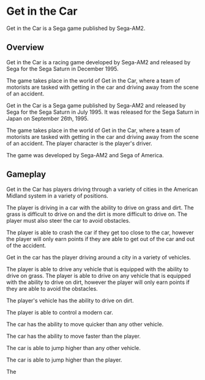 # Get in the Car

Get in the Car is a Sega game published by Sega-AM2.

## Overview

Get in the Car is a racing game developed by Sega-AM2 and released by Sega for the Sega Saturn in December 1995.

The game takes place in the world of Get in the Car, where a team of motorists are tasked with getting in the car and driving away from the scene of an accident.

Get in the Car is a Sega game published by Sega-AM2 and released by Sega for the Sega Saturn in July 1995. It was released for the Sega Saturn in Japan on September 26th, 1995.

The game takes place in the world of Get in the Car, where a team of motorists are tasked with getting in the car and driving away from the scene of an accident. The player character is the player's driver.

The game was developed by                    Sega-AM2 and     Sega of America.

## Gameplay

Get in the Car has players driving through a variety of cities in the American Midland system in a variety of positions.

The player is driving in a car with the ability to drive on grass and dirt. The grass is difficult to drive on and the dirt is more difficult to drive on. The player must also steer the car to avoid obstacles.

The player is able to crash the car if they get too close to the car, however the player will only earn points if they are able to get out of the car and out of the accident.

Get in the car has the player driving around a city in a variety of vehicles.

The player is able to drive any vehicle that is equipped with the ability to drive on grass. The player is able to drive on any vehicle that is equipped with the ability to drive on dirt, however the player will only earn points if they are able to avoid the obstacles.

The player's vehicle has the ability to drive on dirt.

The player is able to control a modern car.

The car has the ability to move quicker than any other vehicle.

The car has the ability to move faster than the player.

The car is able to jump higher than any other vehicle.

The car is able to jump higher than the player.

The